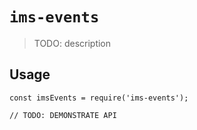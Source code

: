 # `ims-events`

> TODO: description

## Usage

```
const imsEvents = require('ims-events');

// TODO: DEMONSTRATE API
```
